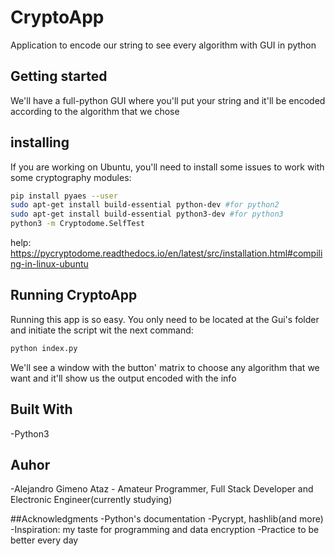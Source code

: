 # CryptoApp
Application to encode our string to see every algorithm with GUI in python

## Getting started
We'll have a full-python GUI where you'll put your string and it'll be encoded according to the algorithm that we chose  

## installing
If you are working on Ubuntu, you'll need to install some issues to work with some cryptography modules:
```bash
pip install pyaes --user
sudo apt-get install build-essential python-dev #for python2
sudo apt-get install build-essential python3-dev #for python3
python3 -m Cryptodome.SelfTest
```
help: https://pycryptodome.readthedocs.io/en/latest/src/installation.html#compiling-in-linux-ubuntu

## Running CryptoApp
Running this app is so easy. You only need to be located at the Gui's folder and initiate the script wit the next command:
```bash
python index.py
```
We'll see a window with the button' matrix to choose any algorithm that we want and it'll show us the output encoded with the info

## Built With
-Python3

## Auhor
-Alejandro Gimeno Ataz - Amateur Programmer, Full Stack Developer and Electronic Engineer(currently studying) 

##Acknowledgments
-Python's documentation
-Pycrypt, hashlib(and more)
-Inspiration: my taste for programming and data encryption
-Practice to be better every day
